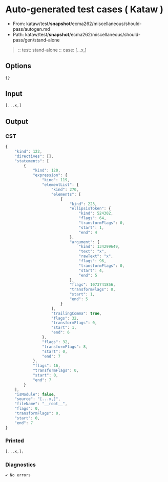 # Auto-generated test cases ( Kataw )
- From: kataw/test/__snapshot__/ecma262/miscellaneous/should-pass/autogen.md
- Path: kataw/test/__snapshot__/ecma262/miscellaneous/should-pass/gen/stand-alone
> :: test: stand-alone
> :: case: [...x,]
## Options

`````js
{}
`````
## Input

`````js
[...x,]
`````
## Output

### CST

```javascript
{
    "kind": 122,
    "directives": [],
    "statements": [
        {
            "kind": 120,
            "expression": {
                "kind": 119,
                "elementList": {
                    "kind": 270,
                    "elements": [
                        {
                            "kind": 223,
                            "ellipsisToken": {
                                "kind": 524302,
                                "flags": 64,
                                "transformFlags": 0,
                                "start": 1,
                                "end": 4
                            },
                            "argument": {
                                "kind": 134299649,
                                "text": "x",
                                "rawText": "x",
                                "flags": 96,
                                "transformFlags": 0,
                                "start": 4,
                                "end": 5
                            },
                            "flags": 1073741856,
                            "transformFlags": 0,
                            "start": 1,
                            "end": 5
                        }
                    ],
                    "trailingComma": true,
                    "flags": 32,
                    "transformFlags": 0,
                    "start": 1,
                    "end": 6
                },
                "flags": 32,
                "transformFlags": 8,
                "start": 0,
                "end": 7
            },
            "flags": 16,
            "transformFlags": 0,
            "start": 0,
            "end": 7
        }
    ],
    "isModule": false,
    "source": "[...x,]",
    "fileName": "__root__",
    "flags": 0,
    "transformFlags": 0,
    "start": 0,
    "end": 7
}
```

### Printed

```javascript
[...x,];
```

### Diagnostics

```javascript
✔ No errors
```

